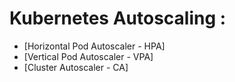 # Kubernetes Autoscaling : 

* [Horizontal Pod Autoscaler - HPA] 
* [Vertical Pod Autoscaler - VPA]
* [Cluster Autoscaler - CA]

